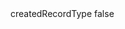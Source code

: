 <?xml version="1.0" encoding="UTF-8"?>
<CustomMetadata xmlns="http://soap.sforce.com/2006/04/metadata">
    <label>createdRecordType</label>
    <protected>false</protected>
</CustomMetadata>

